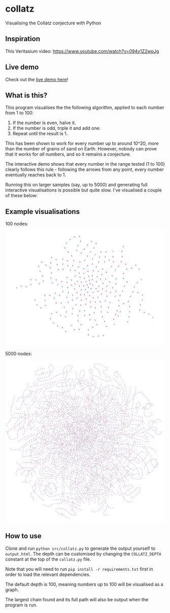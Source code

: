 # collatz
Visualising the Collatz conjecture with Python

## Inspiration

This Veritasium video: https://www.youtube.com/watch?v=094y1Z2wpJg

## Live demo

Check out the [live demo here](https://patrickbrett.github.io/collatz.html)!

## What is this?

This program visualises the the following algorithm, applied to each number from 1 to 100:

1. If the number is even, halve it.
2. If the number is odd, triple it and add one.
3. Repeat until the result is 1.

This has been shown to work for every number up to around 10^20, more than the number of grains of sand on Earth. However, nobody can prove that it works for *all* numbers, and so it remains a conjecture.

The interactive demo shows that every number in the range tested (1 to 100) clearly follows this rule - following the arrows from any point, every number eventually reaches back to 1.

Running this on larger samples (say, up to 5000) and generating full interactive visualisations is possible but quite slow. I've visualised a couple of these below:

## Example visualisations

100 nodes:

![100 Node visualisation](https://raw.githubusercontent.com/patrickbrett/collatz/main/100_nodes.png)

5000 nodes:

![5000 Node visualisation](https://raw.githubusercontent.com/patrickbrett/collatz/main/5000_nodes.png)

## How to use

Clone and run `python src/collatz.py` to generate the output yourself to `output.html`. The depth can be customised by changing the `COLLATZ_DEPTH` constant at the top of the `collatz.py` file.

Note that you will need to run `pip install -r requirements.txt` first in order to load the relevant dependencies.

The default depth is 100, meaning numbers up to 100 will be visualised as a graph.

The largest chain found and its full path will also be output when the program is run.
